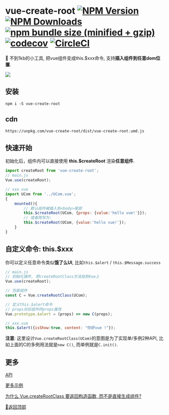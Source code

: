 # vue-create-root [![NPM Version][npm-image]][npm-url] [![NPM Downloads][downloads-image]][downloads-url] [![npm bundle size (minified + gzip)][size-image]][size-url] [![codecov](https://codecov.io/gh/any86/vue-create-root/branch/develop/graph/badge.svg)](https://codecov.io/gh/any86/vue-create-root) [![CircleCI](https://circleci.com/gh/any86/vue-create-root.svg?style=svg)](https://circleci.com/gh/any86/vue-create-root)

[size-image]: https://badgen.net/bundlephobia/minzip/vue-create-root
[size-url]: https://bundlephobia.com/result?p=vue-create-root
[npm-image]: https://img.shields.io/npm/v/vue-create-root.svg
[npm-url]: https://npmjs.org/package/vue-create-root
[downloads-image]: https://badgen.net/npm/dt/vue-create-root
[downloads-url]: https://npmjs.org/package/vue-create-root

:lollipop: 不到1kb的小工具, 把vue组件变成this.$xxx命令, 支持**插入组件到任意dom位置**.

![](https://user-images.githubusercontent.com/8264787/63213406-99901300-c13e-11e9-94e6-839b4125e881.png)



## 安装

```shell
npm i -S vue-create-root
```

## cdn

```
https://unpkg.com/vue-create-root/dist/vue-create-root.umd.js
```

## 快速开始


初始化后，组件内可以直接使用 **this.\$createRoot** 渲染**任意组件**.

```javascript
import createRoot from 'vue-create-root';
// main.js
Vue.use(createRoot);

// xxx.vue
import UCom from '../UCom.vue';
{
    mounted(){
        // 默认组件被插入到<body>尾部
        this.$createRoot(UCom, {props: {value:'hello vue!'}});
        // 或者简写为:
        this.$createRoot(UCom, {value:'hello vue!'});
    }
}

```

## 自定义命令: this.\$xxx
你可以定义任意命令类似**饿了么UI**, 比如`this.$alert` / `this.$Message.success`

```javascript
// main.js
// 初始化插件, 把createRootClass方法挂到Vue上
Vue.use(createRoot);

// 包装组件
const C = Vue.createRootClass(UCom);

// 定义this.$alert命令
// props对应组件的props属性
Vue.prototype.$alert = (props) => new C(props);
```

```javascript
// xxx.vue
this.$alert({isShow:true, content: "你好vue !"});
```
**注意**: 这里设计`Vue.createRootClass(UCom)`的意图是为了实现单/多例2种API, 比如上面的C的多例用法就是`new C()`, 而单例就是`C.init()`.

## 更多

[API](docs/API.md)

[更多示例](docs/example.md)

[为什么 Vue.createRootClass 要返回构造函数, 而不是直接生成组件?](docs/why.md)

[:rocket:返回顶部](#vue-create-root-----)

